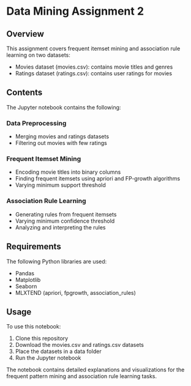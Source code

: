 # Data Mining Assignment 2

## Overview

This assignment covers frequent itemset mining and association rule learning on two datasets:

- Movies dataset (movies.csv): contains movie titles and genres
- Ratings dataset (ratings.csv): contains user ratings for movies 

## Contents

The Jupyter notebook contains the following:

### Data Preprocessing

- Merging movies and ratings datasets
- Filtering out movies with few ratings

### Frequent Itemset Mining

- Encoding movie titles into binary columns  
- Finding frequent itemsets using apriori and FP-growth algorithms
- Varying minimum support threshold

### Association Rule Learning

- Generating rules from frequent itemsets
- Varying minimum confidence threshold
- Analyzing and interpreting the rules

## Requirements

The following Python libraries are used:

- Pandas
- Matplotlib  
- Seaborn
- MLXTEND (apriori, fpgrowth, association_rules)

## Usage 

To use this notebook:

1. Clone this repository 
2. Download the movies.csv and ratings.csv datasets
3. Place the datasets in a data folder
4. Run the Jupyter notebook

The notebook contains detailed explanations and visualizations for the frequent pattern mining and association rule learning tasks.
